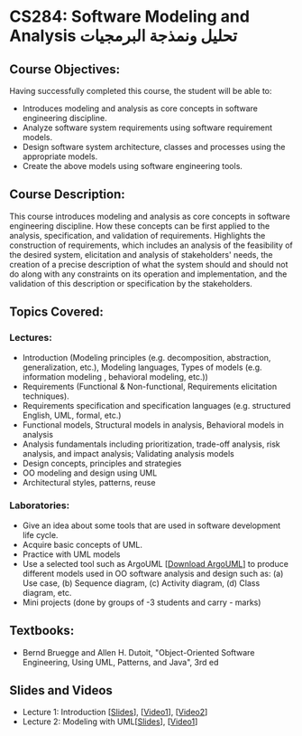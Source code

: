 # CS284: Software Modeling and Analysis تحليل ونمذجة البرمجيات
## Course Objectives:
Having successfully completed this course, the student will be able to:
* Introduces modeling and analysis as core concepts in software engineering discipline.
* Analyze software system requirements using software requirement models.
* Design software system architecture, classes and processes using the appropriate models.
* Create the above models using software engineering tools.

## Course Description:
This course introduces modeling and analysis as core concepts in software engineering discipline. How these concepts can be first applied to the analysis, specification, and validation of requirements. Highlights the construction of requirements, which includes an analysis of the feasibility of the desired system, elicitation and analysis of stakeholders' needs, the creation of a precise description of what the system should and should not do along with any constraints on its operation and implementation, and the validation of this description or specification by the stakeholders.

## Topics Covered:
### Lectures:
* Introduction (Modeling principles (e.g. decomposition, abstraction, generalization, etc.), Modeling languages, Types of models (e.g. information modeling , behavioral modeling, etc.))
* Requirements (Functional & Non-functional, Requirements elicitation techniques).
* Requirements specification and specification languages (e.g. structured English, UML, formal, etc.)
* Functional models, Structural models in analysis, Behavioral models in analysis
* Analysis fundamentals including prioritization, trade-off analysis, risk analysis, and impact analysis; Validating analysis models
* Design concepts, principles and strategies
* OO modeling and design using UML
* Architectural styles, patterns, reuse

### Laboratories:
* Give an idea about some tools that are used in software development life cycle.
* Acquire basic concepts of UML.
* Practice with UML models
* Use a selected tool such as ArgoUML [[Download ArgoUML](./SW/ArgoUML-0.34-setup.exe)] to produce different models used in OO software analysis and design such as: (a) Use case, (b) Sequence diagram, (c) Activity diagram, (d) Class diagram, etc.
* Mini projects (done by groups of -3 students and carry - marks)

## Textbooks:
* Bernd Bruegge and Allen H. Dutoit, "Object-Oriented Software Engineering, Using UML, Patterns, and Java", 3rd ed

## Slides and Videos
* Lecture 1: Introduction [[Slides](./Slides/Lecture%201%20-%20Introduction.pdf)], [[Video1](https://youtu.be/XANP36e8leI)], [[Video2](https://youtu.be/KcRCUCqL6CM)]
* Lecture 2: Modeling with UML[[Slides](./Slides/Lecture%202%20-%20Modeling%20with%20UML.pdf)], [[Video1](https://youtu.be/c21IPDprHtM)]
